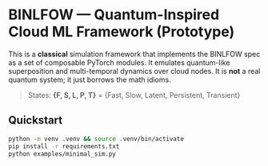 # BINLFOW — Quantum-Inspired Cloud ML Framework (Prototype)

This is a **classical** simulation framework that implements the BINLFOW spec
as a set of composable PyTorch modules. It emulates quantum-like superposition
and multi-temporal dynamics over cloud nodes. It is **not** a real quantum
system; it just borrows the math idioms.

> States: **{F, S, L, P, T}** = {Fast, Slow, Latent, Persistent, Transient}

## Quickstart

```bash
python -m venv .venv && source .venv/bin/activate
pip install -r requirements.txt
python examples/minimal_sim.py
